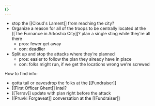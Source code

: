 ```yaml
---
{}
---
```

* stop the [[Cloud's Lament]] from reaching the city?
* Organize a reason for all of the troops to be centrally located at the [[The Furnance in Arkoshia City]]? plan a single sting while they're all there 
	* pros: fewer get away
	* con: deadlier
* Split up and stop the attacks where they're planned
	* pros: easier to follow the plan they already have in place
	* con: folks might run, if we get the locations wrong we're screwed

How to find info:
* gotta tail or eavesdrop the folks at the [[Fundraiser]]
* [[First Officer Ghent]] intel?
* [[Terrav]] update with plan right before the attack
* [[Pruvki Forgaveat]] conversation at the [[Fundraiser]]
